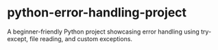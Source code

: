 # python-error-handling-project
 A beginner-friendly Python project showcasing error handling using try-except, file reading, and custom exceptions.
